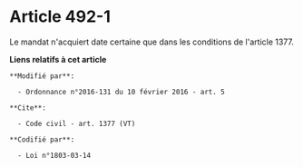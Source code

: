 # Article 492-1

Le mandat n'acquiert date certaine que dans les conditions de l'article 1377.

**Liens relatifs à cet article**

	**Modifié par**:

	  - Ordonnance n°2016-131 du 10 février 2016 - art. 5

	**Cite**:

	  - Code civil - art. 1377 (VT)

	**Codifié par**:

	  - Loi n°1803-03-14
